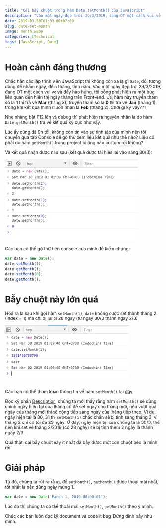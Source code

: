```yaml
---
title: "Cái bẫy chuột trong hàm Date.setMonth() của Javascript"
description: "Vào một ngày đẹp trời 29/3/2019, đang OT một cách vui vẻ và đầy hào hứng, tôi bỗng phát hiện ra một bug liên quan đến hiển thị ngày tháng trên Front-end."
date: 2019-03-30T01:33:00+07:00
slug: date-set-month
image: month.webp
categories: [Technical]
tags: [JavaScript, Date]
---
```


# Hoàn cảnh đáng thương

Chắc hẳn các lập trình viên JavaScript thì không còn xa lạ gì `Date`, đối tượng dùng để nhẩm ngày, đếm tháng, tính năm. Vào một ngày đẹp trời 29/3/2019, đang OT một cách vui vẻ và đầy hào hứng, tôi bỗng phát hiện ra một bug liên quan đến hiển thị ngày tháng trên Front-end. Ủa, hàm này truyền tham số là **1** thì trả về **Mar** (tháng 3), truyền tham số là **0** thì trả về **Jan** (tháng 1), trong khi kết quả mình muốn nhận là **Feb** (tháng 2). Chơi gì kỳ vậy???

Nhẹ nhàng bật F12 lên và debug thì phát hiện ra nguyên nhân là do hàm `Date.getMonth()` trả về kết quả kỳ cục như vậy.

Lúc ấy cũng đã 9h tối, không còn tin vào sự tỉnh táo của mình nên tôi chuyển qua tab Console để gõ thử xem liệu kết quả như thế nào? Liệu có phải do hàm `getMonth()` trong project bị ông nào custom rồi không?

Và kết quả nhận được như sau (kết quả được tái hiện lại vào sáng 30/3):

![Situation](situation.webp)

Các bạn có thể gõ thử trên console của mình để kiểm chứng:

```javascript
var date = new Date();
date.setMonth(1);
date.getMonth();
date.setMonth(0);
date.getMonth();
```

# Bẫy chuột này lớn quá

Hoá ra là sau khi gọi hàm `setMonth(1)`, `date` không được set thành tháng 2 (index = 1) mà chỉ bị lùi đi 28 ngày (từ ngày 30/3 thành ngày 2/3)

![Investigation](investigation.webp)

Các bạn có thể tham khảo thông tin về hàm `setMonth()` tại [đây](https://developer.mozilla.org/en-US/docs/Web/JavaScript/Reference/Global_Objects/Date/setMonth).

Đọc kỹ phần [Description](https://developer.mozilla.org/en-US/docs/Web/JavaScript/Reference/Global_Objects/Date/setMonth#Description), chúng ta mới thấy rằng hàm `setMonth()` sẽ dùng chính ngày hiện tại của tháng cũ để set ngày cho tháng mới, nếu vượt quá ngày của tháng mới thì sẽ cộng tiếp sang ngày của tháng tiếp theo. Ví dụ, ngày hiện tại là 30, 31 thì `setMonth(1)` chắc chắn sẽ bị tính sang tháng 3, vì tháng 2 chỉ có tối đa 29 ngày. Ở đây, ngày hiện tại của chúng ta là 30/3, thế nên khi set về tháng 2/2019 (có 28 ngày) sẽ bị tính thêm 2 ngày là thành ngày 2/3.

Quả thật, cái bẫy chuột này ít nhất đã bẫy được một con chuột béo là mình rồi.

# Giải pháp

Từ đó, chúng ta rút ra rằng, để `setMonth()`, `getMonth()` được thoải mái nhất, tốt nhất là nên dùng ngày mùng 1.

```javascript
var date = new Date('March 1, 2019 00:00:01');
```

Lúc đó thì chúng ta có thể thoải mái `setMonth()`, `getMonth()` theo ý mình.

Chúc các bạn luôn đọc kỹ document và code ít bug. Đừng dính bẫy như mình.
